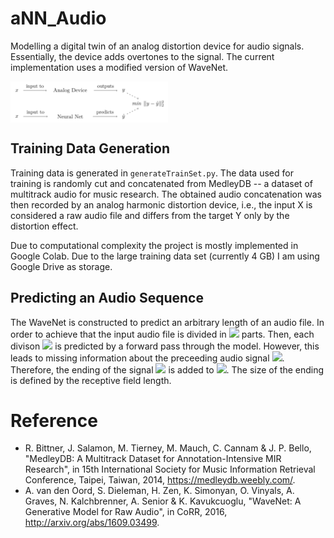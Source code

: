 # aNN_Audio

Modelling a digital twin of an analog distortion device for audio signals. Essentially, the device adds overtones to the signal. The current implementation uses a modified version of WaveNet.

<img src="https://github.com/pbrandl/aNN_Audio/blob/master/images/concept.png?raw=true" width="50%" height="50%" alt="Conceptual Digital Twin" align="center">


## Training Data Generation

Training data is generated in `generateTrainSet.py`. The data used for training is randomly cut and concatenated from MedleyDB -- a dataset of multitrack audio for music research. The obtained audio concatenation was then recorded by an analog harmonic distortion device, i.e., the input X is considered a raw audio file and differs from the target Y only by the distortion effect.

Due to computational complexity the project is mostly implemented in Google Colab. Due to the large training data set (currently 4 GB) I am using Google Drive as storage. 


## Predicting an Audio Sequence

The WaveNet is constructed to predict an arbitrary length of an audio file. In order to achieve that the input audio file is divided in <img src="https://render.githubusercontent.com/render/math?math=n"> parts. Then, each divison <img src="https://render.githubusercontent.com/render/math?math=x_i \in [x_0, ... x_n]"> is predicted by a forward pass through the model. However, this leads to missing information about the preceeding audio signal <img src="https://render.githubusercontent.com/render/math?math=x_{i-1}">. Therefore, the ending of the signal <img src="https://render.githubusercontent.com/render/math?math=x_{i-1}"> is added to <img src="https://render.githubusercontent.com/render/math?math=x_{i}">. The size of the ending is defined by the receptive field length.

# Reference
- R. Bittner, J. Salamon, M. Tierney, M. Mauch, C. Cannam & J. P. Bello, "MedleyDB: A Multitrack Dataset for Annotation-Intensive MIR Research", in 15th International Society for Music Information Retrieval Conference, Taipei, Taiwan, 2014, https://medleydb.weebly.com/.
- A. van den Oord, S. Dieleman, H. Zen, K. Simonyan, O. Vinyals, A. Graves, N. Kalchbrenner, A. Senior & K. Kavukcuoglu, "WaveNet: A Generative Model for Raw Audio", in CoRR, 2016, http://arxiv.org/abs/1609.03499.
